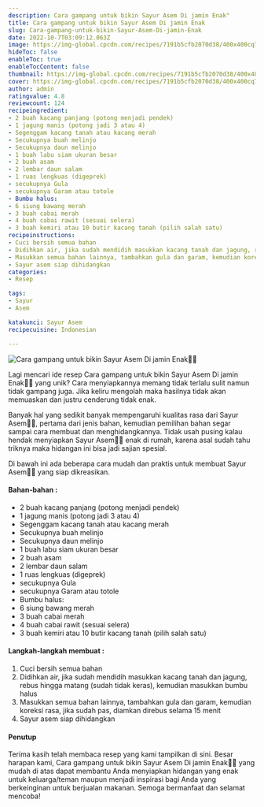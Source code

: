 ```yaml
---
description: Cara gampang untuk bikin Sayur Asem Di jamin Enak"
title: Cara gampang untuk bikin Sayur Asem Di jamin Enak
slug: Cara-gampang-untuk-bikin-Sayur-Asem-Di-jamin-Enak
date: 2022-10-7T03:09:12.063Z
image: https://img-global.cpcdn.com/recipes/7191b5cfb2070d38/400x400cq70/photo.jpg
hideToc: false
enableToc: true
enableTocContent: false
thumbnail: https://img-global.cpcdn.com/recipes/7191b5cfb2070d38/400x400cq70/photo.jpg
cover: https://img-global.cpcdn.com/recipes/7191b5cfb2070d38/400x400cq70/photo.jpg
author: admin
ratingvalue: 4.8
reviewcount: 124
recipeingredient:
- 2 buah kacang panjang (potong menjadi pendek)
- 1 jagung manis (potong jadi 3 atau 4)
- Segenggam kacang tanah atau kacang merah
- Secukupnya buah melinjo
- Secukupnya daun melinjo
- 1 buah labu siam ukuran besar
- 2 buah asam
- 2 lembar daun salam
- 1 ruas lengkuas (digeprek)
- secukupnya Gula
- secukupnya Garam atau totole
- Bumbu halus:
- 6 siung bawang merah
- 3 buah cabai merah
- 4 buah cabai rawit (sesuai selera)
- 3 buah kemiri atau 10 butir kacang tanah (pilih salah satu)
recipeinstructions:
- Cuci bersih semua bahan
- Didihkan air, jika sudah mendidih masukkan kacang tanah dan jagung, rebus hingga matang (sudah tidak keras), kemudian masukkan bumbu halus
- Masukkan semua bahan lainnya, tambahkan gula dan garam, kemudian koreksi rasa, jika sudah pas, diamkan direbus selama 15 menit
- Sayur asem siap dihidangkan
categories:
- Resep

tags:
- Sayur
- Asem

katakunci: Sayur Asem
recipecuisine: Indonesian

---
```


![Cara gampang untuk bikin Sayur Asem Di jamin Enak👩‍🍳](https://img-global.cpcdn.com/recipes/7191b5cfb2070d38/400x400cq70/photo.jpg)

Lagi mencari ide resep Cara gampang untuk bikin Sayur Asem Di jamin Enak👩‍🍳 yang unik? Cara menyiapkannya memang tidak terlalu sulit namun tidak gampang juga. Jika keliru mengolah maka hasilnya tidak akan memuaskan dan justru cenderung tidak enak.

Banyak hal yang sedikit banyak mempengaruhi kualitas rasa dari Sayur Asem👩‍🍳, pertama dari jenis bahan, kemudian pemilihan bahan segar sampai cara membuat dan menghidangkannya. Tidak usah pusing kalau hendak menyiapkan Sayur Asem👩‍🍳 enak di rumah, karena asal sudah tahu triknya maka hidangan ini bisa jadi sajian spesial.

Di bawah ini ada beberapa cara mudah dan praktis untuk membuat Sayur Asem👩‍🍳 yang siap dikreasikan.

<!--inarticleads1-->

#### Bahan-bahan :

- 2 buah kacang panjang (potong menjadi pendek)
- 1 jagung manis (potong jadi 3 atau 4)
- Segenggam kacang tanah atau kacang merah
- Secukupnya buah melinjo
- Secukupnya daun melinjo
- 1 buah labu siam ukuran besar
- 2 buah asam
- 2 lembar daun salam
- 1 ruas lengkuas (digeprek)
- secukupnya Gula
- secukupnya Garam atau totole
- Bumbu halus:
- 6 siung bawang merah
- 3 buah cabai merah
- 4 buah cabai rawit (sesuai selera)
- 3 buah kemiri atau 10 butir kacang tanah (pilih salah satu)

<!--inarticleads2-->

#### Langkah-langkah membuat :

1. Cuci bersih semua bahan
1. Didihkan air, jika sudah mendidih masukkan kacang tanah dan jagung, rebus hingga matang (sudah tidak keras), kemudian masukkan bumbu halus
1. Masukkan semua bahan lainnya, tambahkan gula dan garam, kemudian koreksi rasa, jika sudah pas, diamkan direbus selama 15 menit
1. Sayur asem siap dihidangkan

#### Penutup

Terima kasih telah membaca resep yang kami tampilkan di sini. Besar harapan kami, Cara gampang untuk bikin Sayur Asem Di jamin Enak👩‍🍳 yang mudah di atas dapat membantu Anda menyiapkan hidangan yang enak untuk keluarga/teman maupun menjadi inspirasi bagi Anda yang berkeinginan untuk berjualan makanan. Semoga bermanfaat dan selamat mencoba!